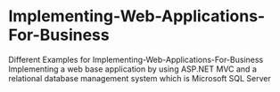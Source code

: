 # Implementing-Web-Applications-For-Business
Different Examples for Implementing-Web-Applications-For-Business 
Implementing a web base application by using ASP.NET MVC and a relational database management system which is Microsoft SQL Server
